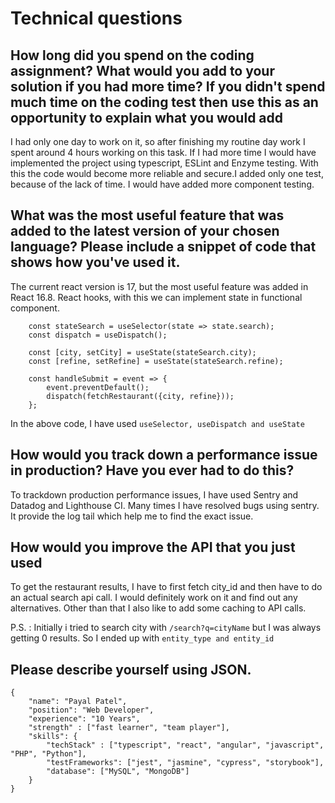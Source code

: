 # Technical questions

## How long did you spend on the coding assignment? What would you add to your solution if you had more time? If you didn't spend much time on the coding test then use this as an opportunity to explain what you would add

I had only one day to work on it, so after finishing my routine day work I spent around 4 hours working on this task. If I had more time I would have implemented the project using typescript, ESLint and Enzyme testing. With this the code would become more reliable and secure.I added only one test, because of the lack of time. I would have added more component testing.

## What was the most useful feature that was added to the latest version of your chosen language? Please include a snippet of code that shows how you've used it.

The current react version is 17, but the most useful feature was added in React 16.8. React hooks, with this we can implement state in functional component.

```
    const stateSearch = useSelector(state => state.search);
    const dispatch = useDispatch();

    const [city, setCity] = useState(stateSearch.city);
    const [refine, setRefine] = useState(stateSearch.refine);

    const handleSubmit = event => {
        event.preventDefault();
        dispatch(fetchRestaurant({city, refine}));
    };

```

In the above code, I have used ```useSelector, useDispatch and useState```

## How would you track down a performance issue in production? Have you ever had to do this?

To trackdown production performance issues, I have used Sentry and Datadog and Lighthouse CI. Many times I have resolved bugs using sentry. It provide the log tail which help me to find the exact issue.

## How would you improve the API that you just used

To get the restaurant results, I have to first fetch city_id and then have to do an actual search api call. I would definitely work on it and find out any alternatives.
Other than that I also like to add some caching to API calls.

P.S. : Initially i tried to search city with ```/search?q=cityName``` but I was always getting 0 results. So I ended up with ```entity_type and entity_id```


## Please describe yourself using JSON.
```
{
    "name": "Payal Patel",
    "position": "Web Developer",
    "experience": "10 Years",
    "strength" : ["fast learner", "team player"],
    "skills": {
        "techStack" : ["typescript", "react", "angular", "javascript", "PHP", "Python"],
        "testFrameworks": ["jest", "jasmine", "cypress", "storybook"],
        "database": ["MySQL", "MongoDB"]
    }
}
```

